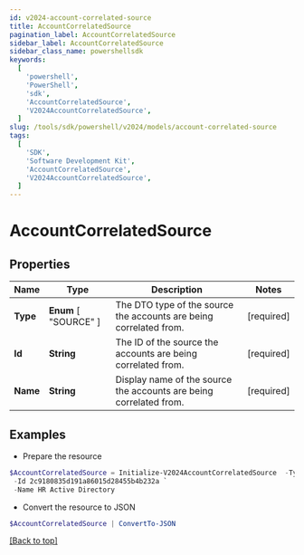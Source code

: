 ```yaml
---
id: v2024-account-correlated-source
title: AccountCorrelatedSource
pagination_label: AccountCorrelatedSource
sidebar_label: AccountCorrelatedSource
sidebar_class_name: powershellsdk
keywords:
  [
    'powershell',
    'PowerShell',
    'sdk',
    'AccountCorrelatedSource',
    'V2024AccountCorrelatedSource',
  ]
slug: /tools/sdk/powershell/v2024/models/account-correlated-source
tags:
  [
    'SDK',
    'Software Development Kit',
    'AccountCorrelatedSource',
    'V2024AccountCorrelatedSource',
  ]
---
```


# AccountCorrelatedSource

## Properties

| Name | Type | Description | Notes |
| --- | --- | --- | --- |
| **Type** | **Enum** [ "SOURCE" ] | The DTO type of the source the accounts are being correlated from. | [required] |
| **Id** | **String** | The ID of the source the accounts are being correlated from. | [required] |
| **Name** | **String** | Display name of the source the accounts are being correlated from. | [required] |

## Examples

- Prepare the resource

```powershell
$AccountCorrelatedSource = Initialize-V2024AccountCorrelatedSource  -Type SOURCE `
 -Id 2c9180835d191a86015d28455b4b232a `
 -Name HR Active Directory
```

- Convert the resource to JSON

```powershell
$AccountCorrelatedSource | ConvertTo-JSON
```

[[Back to top]](#)
